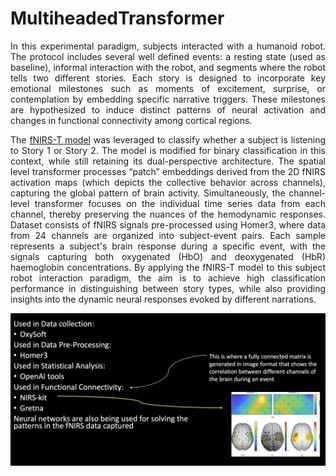 # MultiheadedTransformer
<div align="justify">
In this experimental paradigm, subjects interacted with a humanoid robot. The protocol includes several well defined events: a resting state (used as baseline), informal interaction with the robot, and segments where the robot tells two different stories. Each story is designed to incorporate key emotional milestones such as moments of excitement, surprise, or contemplation by embedding specific narrative triggers. These milestones are hypothesized to induce distinct patterns of neural activation and changes in functional connectivity among cortical regions.

The [fNIRS-T model](https://ieeexplore.ieee.org/document/9670659) was leveraged to classify whether a subject is listening to Story 1 or Story 2. The model is modified for binary classification in this context, while still retaining its dual-perspective architecture. The spatial level transformer processes “patch” embeddings derived from the 2D fNIRS activation maps (which depicts the collective behavior across channels), capturing the global pattern of brain activity. Simultaneously, the channel-level transformer focuses on the individual time series data from each channel, thereby preserving the nuances of the hemodynamic responses.
Dataset consists of fNIRS signals pre-processed using Homer3, where data from 24 channels are organized into subject-event pairs. Each sample represents a subject's brain response during a specific event, with the signals capturing both oxygenated (HbO) and deoxygenated (HbR) haemoglobin concentrations.
By applying the fNIRS-T model to this subject robot interaction paradigm, the aim is to achieve high classification performance in distinguishing between story types, while also providing insights into the dynamic neural responses evoked by different narrations.

<!-- <img src="techstack.png" alt="Technologies Used" width="50%"/> -->
![Alt text](techstack.png "Technologies Used")
</div>
